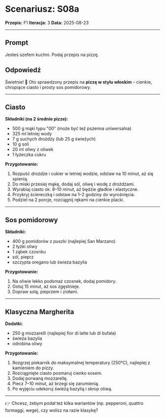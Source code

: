 ﻿# Scenariusz: S08a
**Przepis:** F1
**Iteracja:** 3
**Data:** 2025-08-23

---

## Prompt
Jesteś szefem kuchni. Podaj przepis na pizzę.


## Odpowiedź
Świetnie! 🍕 Oto sprawdzony przepis na **pizzę w stylu włoskim** – cienkie, chrupiące ciasto i prosty sos pomidorowy.

---

## Ciasto

**Składniki (na 2 średnie pizze):**

* 500 g mąki typu "00" (może być też pszenna uniwersalna)
* 325 ml letniej wody
* 7 g suchych drożdży (lub 25 g świeżych)
* 10 g soli
* 20 ml oliwy z oliwek
* 1 łyżeczka cukru

**Przygotowanie:**

1. Rozpuść drożdże i cukier w letniej wodzie, odstaw na 10 minut, aż się spienią.
2. Do miski przesiej mąkę, dodaj sól, oliwę i wodę z drożdżami.
3. Wyrabiaj ciasto ok. 8–10 minut, aż będzie gładkie i elastyczne.
4. Przykryj ściereczką i odstaw na 1–2 godziny do wyrośnięcia.
5. Podziel na 2 porcje, rozciągnij rękami na cienkie placki.

---

## Sos pomidorowy

**Składniki:**

* 400 g pomidorów z puszki (najlepiej San Marzano)
* 2 łyżki oliwy
* 1 ząbek czosnku
* sól, pieprz
* szczypta oregano lub świeża bazylia

**Przygotowanie:**

1. Na oliwie lekko podsmaż czosnek, dodaj pomidory.
2. Gotuj 15 minut, aż sos zgęstnieje.
3. Dopraw solą, pieprzem i ziołami.

---

## Klasyczna Margherita

**Dodatki:**

* 250 g mozzarelli (najlepiej fior di latte lub di bufala)
* świeża bazylia
* odrobina oliwy

**Przygotowanie:**

1. Rozgrzej piekarnik do maksymalnej temperatury (250°C), najlepiej z kamieniem do pizzy.
2. Rozciągnięte ciasto posmaruj cienko sosem.
3. Dodaj porwaną mozzarellę.
4. Piecz 7–10 minut, aż brzegi się zarumienią.
5. Po wyjęciu udekoruj świeżą bazylią i skrop oliwą.

---

👉 Chcesz, żebym podał też kilka wariantów (np. pepperoni, quattro formaggi, wege), czy wolisz na razie klasykę?
